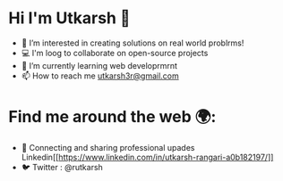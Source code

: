 # Hi I'm Utkarsh 👋
- 👀 I’m interested in creating solutions on real world problrms! 
- 💻 I'm loog to collaborate on open-source projects 
- 🌱 I’m currently learning web developrmrnt
- 📫 How to reach me utkarsh3r@gmail.com
# Find me around the web 🌍:
- 💼 Connecting and sharing professional upades Linkedin[[https://www.linkedin.com/in/utkarsh-rangari-a0b182197/]]
- 🐦 Twitter : @rutkarsh
<!---
utkarsh3r/utkarsh3r is a ✨ special ✨ repository because its `README.md` (this file) appears on your GitHub profile.
You can click the Preview link to take a look at your changes.
--->
